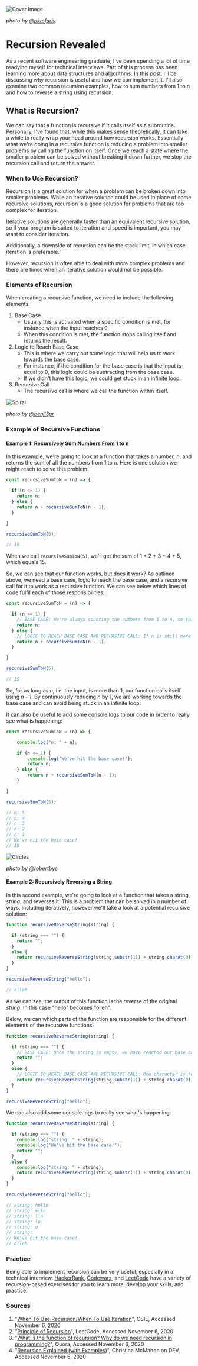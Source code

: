 ![Cover Image](./cover-image.jpg)

*photo by [@pkmfaris](https://unsplash.com/@pkmfaris)*

# Recursion Revealed

As a recent software engineering graduate, I've been spending a lot of time readying myself for technical interviews. Part of this process has been learning more about data structures and algorithms. In this post, I'll be discussing why recursion is useful and how we can implement it. I'll also examine two common recursion examples, how to sum numbers from 1 to n and how to reverse a string using recursion.

## What is Recursion?

We can say that a function is recursive if it calls itself as a subroutine. Personally, I've found that, while this makes sense theoretically, it can take a while to really wrap your head around how recursion works. Essentially what we're doing in a recursive function is reducing a problem into smaller problems by calling the function on itself. Once we reach a state where the smaller problem can be solved without breaking it down further, we stop the recursion call and return the answer.

### When to Use Recursion?

Recursion is a great solution for when a problem can be broken down into smaller problems. While an iterative solution could be used in place of some recursive solutions, recursion is a good solution for problems that are too complex for iteration. 

Iterative solutions are generally faster than an equivalent recursive solution, so if your program is suited to iteration and speed is important, you may want to consider iteration.

Additionally, a downside of recursion can be the stack limit, in which case iteration is preferable.

However, recursion is often able to deal with more complex problems and there are times when an iterative solution would not be possible.

### Elements of Recursion

When creating a recursive function, we need to include the following elements.

1. Base Case
    - Usually this is activated when a specific condition is met, for instance when the input reaches 0.
    - When this condition is met, the function stops calling itself and returns the result.
2. Logic to Reach Base Case
    - This is where we carry out some logic that will help us to work towards the base case.
    - For instance, if the condition for the base case is that the input is equal to 0, this logic could be subtracting from the base case.
    - If we didn't have this logic, we could get stuck in an infinite loop.
3. Recursive Call
    - The recursive call is where we call the function within itself.

![Spiral](./spiral.jpg)

*photo by [@benji3pr](https://unsplash.com/@benji3pr)*

### Example of Recursive Functions

#### **Example 1: Recursively Sum Numbers From 1 to n**

In this example, we're going to look at a function that takes a number, *n*, and returns the sum of all the numbers from 1 to n. Here is one solution we might reach to solve this problem:

```javascript
const recursiveSumToN = (n) => {

  if (n <= 1) {
    return n;
  } else {
    return n + recursiveSumToN(n - 1);
  }

}

recursiveSumToN(5);

// 15
```

When we call ```recursiveSumToN(5)```, we'll get the sum of 1 + 2 + 3 + 4 + 5, which equals 15.

So, we can see that our function works, but does it work? As outlined above, we need a base case, logic to reach the base case, and a recursive call for it to work as a recursive function. We can see below which lines of code fulfil each of those responsibilities:

```javascript
const recursiveSumToN = (n) => {

  if (n <= 1) {
    // BASE CASE: We're always counting the numbers from 1 to n, so this is our base case.
    return n; 
  } else {
    // LOGIC TO REACH BASE CASE AND RECURSIVE CALL: If n is still more than 1, we haven't reached our base case, so we need to call our function again.
    return n + recursiveSumToN(n - 1); 
  }

}

recursiveSumToN(5);

// 15
```

So, for as long as *n*, i.e. the input, is more than 1, our function calls itself using *n - 1*. By continuously reducing *n* by 1, we are working towards the base case and can avoid being stuck in an infinite loop.

It can also be useful to add some console.logs to our code in order to really see what is happening:

```javascript
const recursiveSumToN = (n) => {

    console.log("n: " + n);

    if (n <= 1) {
        console.log("We've hit the base case!");
        return n;
    } else {;
        return n + recursiveSumToN(n - 1);
    }

}

recursiveSumToN(5);

// n: 5
// n: 4
// n: 3
// n: 2
// n: 1
// We've hit the base case!
// 15
```

![Circles](./circles.jpg)

*photo by [@robertbye](https://unsplash.com/@robertbye)*

#### **Example 2: Recursively Reversing a String**

In this second example, we're going to look at a function that takes a string, *string*, and reverses it. This is a problem that can be solved in a number of ways, including iteratively, however we'll take a look at a potential recursive solution:

```javascript
function recursiveReverseString(string) {

  if (string === "") {
    return ""; 
  }
  else {
    return recursiveReverseString(string.substr(1)) + string.charAt(0);
  }
}

recursiveReverseString("hello");

// olleh
```

As we can see, the output of this function is the reverse of the original *string*. In this case "hello" becomes "olleh".

Below, we can which parts of the function are responsible for the different elements of the recursive functions.

```javascript
function recursiveReverseString(string) {

  if (string === "") {
    // BASE CASE: Once the string is empty, we have reached our base case.
    return "";
  }
  else {
    // LOGIC TO REACH BASE CASE AND RECURSIVE CALL: One character is removed each time the function is called until we reach our base case.
    return recursiveReverseString(string.substr(1)) + string.charAt(0);
  }
}

recursiveReverseString("hello");
```

We can also add some console.logs to really see what's happening:

```javascript
function recursiveReverseString(string) {

  if (string === "") {
    console.log("string: " + string);
    console.log("We've hit the base case!");
    return "";
  }
  else {
    console.log("string: " + string);
    return recursiveReverseString(string.substr(1)) + string.charAt(0);
  }
}

recursiveReverseString("hello");

// string: hello
// string: ello
// string: llo
// string: lo
// string: o
// string: 
// We've hit the base case!
// olleh
```

### Practice

Being able to implement recursion can be very useful, especially in a technical interview. [HackerRank](https://www.hackerrank.com/domains/algorithms?filters%5Bsubdomains%5D%5B%5D=recursion), [Codewars](https://www.codewars.com/collections/recursion-1), and [LeetCode](https://leetcode.com/explore/featured/card/recursion-i/) have a variety of recursion-based exercises for you to learn more, develop your skills, and practice.


### Sources

1. "[When To Use Recursion/When To Use Iteration](https://www.csie.ntu.edu.tw/~course/10420/Resources/lp/node37.html)", CSIE, Accessed November 6, 2020
2. "[Principle of Recursion](https://leetcode.com/explore/learn/card/recursion-i/250/principle-of-recursion/1439/)", LeetCode, Accessed November 6, 2020
3. "[What is the function of recursion? Why do we need recursion in programming?](https://www.quora.com/What-is-the-function-of-recursion-Why-do-we-need-recursion-in-programming)", Quora, Accessed November 6, 2020
4. "[Recursion Explained (with Examples)](https://dev.to/christinamcmahon/recursion-explained-with-examples-4k1m)", Christina McMahon on DEV, Accessed November 6, 2020
